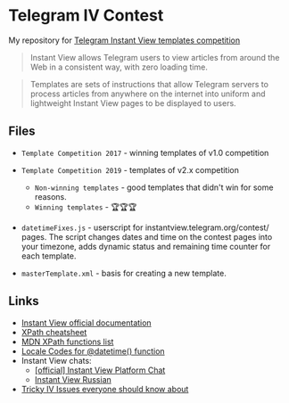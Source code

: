 # Telegram IV Contest

My repository for [Telegram Instant View templates competition](https://instantview.telegram.org/contest)

> Instant View allows Telegram users to view articles from around the Web in a consistent way, with zero loading time.

> Templates are sets of instructions that allow Telegram servers to process articles from anywhere on the internet into uniform and lightweight Instant View pages to be displayed to users. 

## Files
* `Template Competition 2017` - winning templates of v1.0 competition

* `Template Competition 2019` - templates of v2.x competition
    * `Non-winning templates` - good templates that didn't win for some reasons.
    * `Winning templates` - 🏆🏆🏆
    
* `datetimeFixes.js` - userscript for instantview.telegram.org/contest/ pages. The script changes dates and time on the contest pages into your timezone, adds dynamic status and remaining time counter for each template.

* `masterTemplate.xml` - basis for creating a new template.


## Links
* [Instant View official documentation](https://instantview.telegram.org/docs)
* [XPath cheatsheet](https://devhints.io/xpath)
* [MDN XPath functions list](https://developer.mozilla.org/en-US/docs/Web/XPath/Functions)
* [Locale Codes for @datetime() function](https://www.science.co.il/language/Locale-codes.php)
* Instant View chats:
    * [[official] Instant View Platform Chat](https://t.me/IVpublic)
    * [Instant View Russian](https://t.me/instantview_russian)
* [Tricky IV Issues everyone should know about](https://telegra.ph/Tricky-IV-Issues-everyone-should-know-about-03-17)

